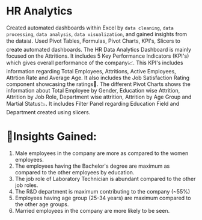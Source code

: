 # HR Analytics

Created automated dashboards within Excel by `data cleaning`, `data processing`, `data analysis`, `data visualization`, and gained insights from the data📊. Used Pivot Tables, Formulas, Pivot Charts, KPI's, Slicers to create automated dashboards. The HR Data Analytics Dashboard is mainly focused on the Attritions. It includes 5 Key Performance Indicators (KPI's) which gives overall performance of the company📈. This KPI's includes information regarding Total Employees, Attritions, Active Employees, Attrtion Rate and Average Age. It also includes the Job Satisfaction Rating component showcasing the ratings🌟. The different Pivot Charts shows the information about Total Employee by Gender, Education wise Attrition, Attrition by Job Role, Department wise attrition, Attrition by Age Group and Martial Status📉. It includes Filter Panel regarding Education Field and Department created using slicers. 

# 📌Insights Gained:
1. Male employees in the company are more as compared to the women employees.
2. The employees having the Bachelor's degree are maximum as compared to the other employees by education.
3. The job role of Laboratory Technician is abundant compared to the other job roles.
4. The R&D department is maximum contributing to the company (~55%)
5. Employees having age group (25-34 years) are maximum compared to the other age groups.
6. Married employees in the company are more likely to be seen.
